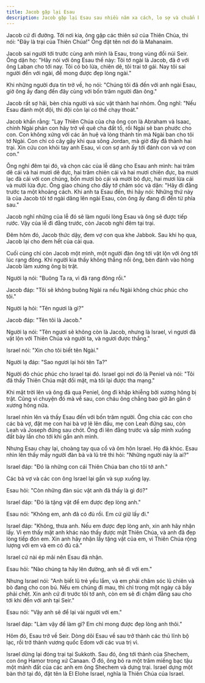 ```yaml
---
title: Jacob gặp lại Esau
description: Jacob gặp lại Esau sau nhiều năm xa cách, lo sợ và chuẩn bị lễ vật để làm nguôi lòng anh. Cuộc hội ngộ đầy cảm xúc, hai anh em hòa giải. Jacob được đổi tên thành Israel sau khi vật lộn với Thiên Chúa, và ông dựng bàn thờ tại vùng đất mới.
---
```


Jacob cứ đi đường. Tới nơi kia, ông gặp các thiên sứ của Thiên Chúa, thì nói: "Đây là trại của Thiên Chúa!" Ông đặt tên nơi đó là Mahanaim.

Jacob sai người tới trước cùng anh mình là Esau, trong vùng đồi núi Seir. Ông dặn họ: "Hãy nói với ông Esau thế này: Tôi tớ ngài là Jacob, đã ở với ông Laban cho tới nay. Tôi có bò lừa, chiên dê, tôi trai tớ gái. Nay tôi sai người đến với ngài, để mong được đẹp lòng ngài."

Khi những người đưa tin trở về, họ nói: "Chúng tôi đã đến với anh ngài Esau, giờ ông ấy đang đến đây cùng với bốn trăm người đàn ông."

Jacob rất sợ hãi, bèn chia người và súc vật thành hai nhóm. Ông nghĩ: "Nếu Esau đánh một đội, thì đội còn lại có thể chạy thoát."

Jacob khấn rằng: "Lạy Thiên Chúa của cha ông con là Abraham và Isaac, chính Ngài phán con hãy trở về quê cha đất tổ, rồi Ngài sẽ ban phước cho con. Con không xứng với các ân huệ và lòng thành tín mà Ngài ban cho tôi tớ Ngài. Con chỉ có cây gậy khi qua sông Jordan, mà giờ đây đã thành hai trại. Xin cứu con khỏi tay anh Esau, vì con sợ anh ấy tới đánh con và vợ con con."

Ông nghỉ đêm tại đó, và chọn các của lễ dâng cho Esau anh mình: hai trăm dê cái và hai mươi dê đực, hai trăm chiên cái và hai mươi chiên đực, ba mươi lạc đà cái với con chúng, bốn mươi bò cái và mười bò đực, hai mươi lừa cái và mười lừa đực. Ông giao chúng cho đầy tớ chăm sóc và dặn: "Hãy đi đằng trước ta một khoảng cách. Khi anh ta Esau đến, thì hãy nói: Những thứ này là của Jacob tôi tớ ngài dâng lên ngài Esau, còn ông ấy đang đi đến từ phía sau."

Jacob nghĩ những của lễ đó sẽ làm nguôi lòng Esau và ông sẽ được tiếp rước. Vậy của lễ đi đằng trước, còn Jacob nghỉ đêm tại trại.

Đêm hôm đó, Jacob thức dậy, đem vợ con qua khe Jabbok. Sau khi họ qua, Jacob lại cho đem hết của cải qua.

Cuối cùng chỉ còn Jacob một mình, một người đàn ông tới vật lộn với ông tới lúc rạng đông. Khi người kia thấy không thắng nổi ông, bèn đánh vào hông Jacob làm xương ông bị trật.

Người lạ nói: "Buông Ta ra, vì đã rạng đông rồi."

Jacob đáp: "Tôi sẽ không buông Ngài ra nếu Ngài không chúc phúc cho tôi."

Người lạ hỏi: "Tên ngươi là gì?"

Jacob đáp: "Tên tôi là Jacob."

Người lạ nói: "Tên ngươi sẽ không còn là Jacob, nhưng là Israel, vì ngươi đã vật lộn với Thiên Chúa và người ta, và ngươi được thắng."

Israel nói: "Xin cho tôi biết tên Ngài."

Người lạ đáp: "Sao ngươi lại hỏi tên Ta?"

Người đó chúc phúc cho Israel tại đó. Israel gọi nơi đó là Peniel và nói: "Tôi đã thấy Thiên Chúa mặt đối mặt, mà tôi lại được tha mạng."

Khi mặt trời lên và ông đã qua Peniel, ông đi khập khiễng bởi xương hông bị trật. Cũng vì chuyện đó mà về sau, con cháu ông chẳng bao giờ ăn gân ở xương hông nữa.

Israel nhìn lên và thấy Esau đến với bốn trăm người. Ông chia các con cho các bà vợ, đặt mẹ con hai bà vợ lẽ lên đầu, mẹ con Leah đứng sau, còn Leah và Joseph đứng sau chót. Ông đi lên đằng trước và sấp mình xuống đất bảy lần cho tới khi gần anh mình.

Nhưng Esau chạy lại, choàng tay qua cổ và ôm hôn Israel. Họ đã khóc. Esau nhìn lên thấy mấy người đàn bà và lũ trẻ thì hỏi: "Những người này là ai?"

Israel đáp: "Đó là những con cái Thiên Chúa ban cho tôi tớ anh."

Các bà vợ và các con ông Israel lại gần và sụp xuống lạy.

Esau hỏi: "Còn những đàn súc vật anh đã thấy là gì đó?"

Israel đáp: "Đó là tặng vật để em được đẹp lòng anh."

Esau nói: "Không em, anh đã có đủ rồi. Em cứ giữ lấy đi."

Israel đáp: "Không, thưa anh. Nếu em được đẹp lòng anh, xin anh hãy nhận lấy. Vì em thấy mặt anh khác nào thấy được mặt Thiên Chúa, và anh đã đẹp lòng tiếp đón em. Xin anh hãy nhận lấy tặng vật của em, vì Thiên Chúa rộng lượng với em và em có đủ cả."

Israel cứ nài ép mãi nên Esau đã nhận.

Esau hỏi: "Nào chúng ta hãy lên đường, anh sẽ đi với em."

Nhưng Israel nói: "Anh biết lũ trẻ yếu lắm, và em phải chăm sóc lũ chiên và bò đang cho con bú. Nếu em chúng đi mau, thì chỉ trong một ngày cả bầy phải chết. Xin anh cứ đi trước tôi tớ anh, còn em sẽ đi chậm đằng sau cho tới khi đến với anh tại Seir."

Esau nói: "Vậy anh sẽ để lại vài người với em."

Israel đáp: "Làm vậy để làm gì? Em chỉ mong được đẹp lòng anh thôi."

Hôm đó, Esau trở về Seir. Dòng dõi Esau về sau trở thành các thủ lĩnh bộ lạc, rồi trở thành vương quốc Edom với các vua trị vì.

Israel dừng lại đóng trại tại Sukkoth. Sau đó, ông tới thành của Shechem, con ông Hamor trong xứ Canaan. Ở đó, ông bỏ ra một trăm miếng bạc tậu một mảnh đất của các anh em ông Shechem và dựng trại. Israel dựng một bàn thờ tại đó, đặt tên là El Elohe Israel, nghĩa là Thiên Chúa của Israel.
